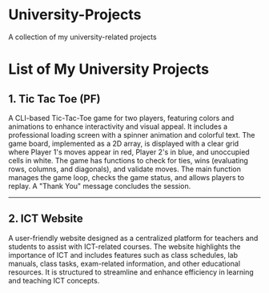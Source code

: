 # University-Projects
A collection of my university-related projects
# List of My University Projects

## 1. Tic Tac Toe (PF)  
A CLI-based Tic-Tac-Toe game for two players, featuring colors and animations to enhance interactivity and visual appeal. It includes a professional loading screen with a spinner animation and colorful text. The game board, implemented as a 2D array, is displayed with a clear grid where Player 1's moves appear in red, Player 2's in blue, and unoccupied cells in white. The game has functions to check for ties, wins (evaluating rows, columns, and diagonals), and validate moves. The main function manages the game loop, checks the game status, and allows players to replay. A "Thank You" message concludes the session.

---

## 2. ICT Website  
A user-friendly website designed as a centralized platform for teachers and students to assist with ICT-related courses. The website highlights the importance of ICT and includes features such as class schedules, lab manuals, class tasks, exam-related information, and other educational resources. It is structured to streamline and enhance efficiency in learning and teaching ICT concepts.
